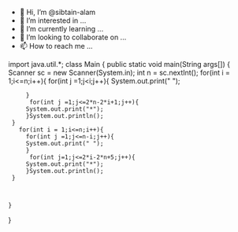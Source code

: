 - 👋 Hi, I’m @sibtain-alam
- 👀 I’m interested in ...
- 🌱 I’m currently learning ...
- 💞️ I’m looking to collaborate on ...
- 📫 How to reach me ...

<!---
sibtain-alam/sibtain-alam is a ✨ special ✨ repository because its `README.md` (this file) appears on your GitHub profile.
You can click the Preview link to take a look at your changes.
--->
import java.util.*;
class Main {
	public static void main(String args[]) {
		Scanner sc = new Scanner(System.in);
	int n = sc.nextInt();
     for(int i = 1;i<=n;i++){
		 for(int j =1;j<i;j++){
		 System.out.print(" ");
		 
		 }
		  for(int j =1;j<=2*n-2*i+1;j++){
		 System.out.print("*");
		 }System.out.println();
	 }
       for(int i = 1;i<=n;i++){
		 for(int j =1;j<=n-i;j++){
		 System.out.print(" ");
		 }
		  for(int j=1;j<=2*i-2*n+5;j++){
		 System.out.print("*");
		 }System.out.println();
	 }

		
         
	}	
}	
